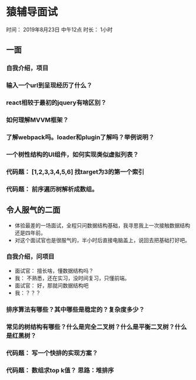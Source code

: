 
# 猿辅导面试
时间： 2019年8月23日 中午12点
时长： 1小时

## 一面

### 自我介绍，项目

### 输入一个url到呈现经历了什么？

### react相较于最初的jquery有啥区别？

### 如何理解MVVM框架？

### 了解webpack吗。loader和plugin了解吗？举例说明？

### 一个树性结构的UI组件，如何实现类似虚拟列表？

### 代码题： [1,2,3,3,4,5,6] 找target为3的第一个索引

### 代码题： 前序遍历树解析成数组。


## 令人服气的二面
+ 体验最差的一场面试，全程只问数据结构基础，我寻思我上一次接触数据结构还是四年前。
+ 对这个面试官也是很服气的，半小时后直接电脑盖上，说回去把基础打好吧。

### 自我介绍，问项目
+ 面试官： 擅长啥，懂数据结构吗？
+ 我： 不熟悉，还在实习，没时间复习，只懂前端。
+ 面试官： 好，那就问数据结构吧
+ 我：？？？

### 排序算法有哪些？其中哪些是稳定的？复杂度多少？

### 常见的树结构有哪些？什么是完全二叉树？什么是平衡二叉树？什么是红黑树？

### 代码题： 写一个快排的实现方案？

### 代码题： 数组求top k值？ 思路：堆排序

